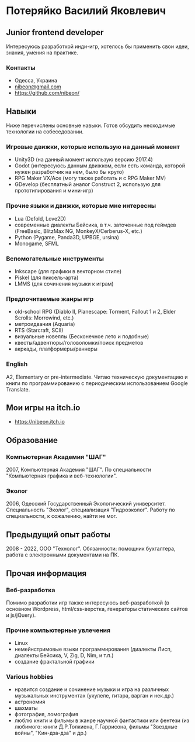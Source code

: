 # Потеряйко Василий Яковлевич
## Junior frontend developer

Интересуюсь разработкой инди-игр, хотелось бы применить свои идеи, знания, умения на практике.

### Контакты
- Одесса, Украина
- nibeon@gmail.com
- https://github.com/nibeon/

## Навыки

Ниже перечислены основные навыки. Готов обсудить неоходимые технологии на собеседовании.

### Игровые движки, которые использую на данный момент
- Unity3D (на данный момент использую версию 2017.4)
- Godot (интересуюсь данным движком, если есть команда, которой нужен разработчик на нем, было бы круто)
- RPG Maker VX/Ace (могу также работать и с RPG Maker MV)
- GDevelop (бесплатный аналог Construct 2, использую для прототипирования и мини-игр)

### Прочие языки и движки, которые мне интересны
- Lua (Defold, Love2D)
- современные диалекты Бейсика, в т.ч. заточенные под геймдев (FreeBasic, BlitzMax NG, MonkeyX/Cerberus-X, etc.)
- Python (Pygame, Panda3D, UPBGE, ursina)
- Monogame, SFML

### Вспомогательные инструменты 
- Inkscape (для графики в векторном стиле)
- Piskel (для пиксель-арта)
- LMMS (для сочинения музыки к играм)

### Предпочитаемые жанры игр

- old-school RPG (Diablo II, Planescape: Torment, Fallout 1 и 2, Elder Scrolls: Morrowind, etc.)
- метроидвания (Aquaria)
- RTS (Starcraft, SCII)
- визуальные новеллы (Бесконечное лето и подобные)
- квесты/адвентюры/головоломки/поиск предметов
- акркады, платформеры/раннеры

### English
A2, Elementary or pre-intermediate. Читаю техническую документацию и книги по программированию с периодическим использованием Google Translate.

## Мои игры на itch.io
- https://nibeon.itch.io

## Образование

### Компьютерная Академия "ШАГ"
2007, Компьютерная Академия "ШАГ". По специальности "Компьютерная графика и веб-технологии".

### Эколог
2006, Одесский Государственный Экологический университет. Специальность "Эколог", специализация "Гидроэколог". Работу по специальности, к сожалению, найти не мог.

## Предыдущий опыт работы
2008 - 2022, ООО "Технолог". 
Обязанности: помощник бухгалтера, работа с электронными документами на ПК.

## Прочая информация

### Веб-разработка

Помимо разработки игр также интересуюсь веб-разработкой (в основном Wordpress, html/css-верстка, генераторы статических сайтов и js/jQuery).

### Прочие компьютерные увлечения

- Linux
- немейнстримовые языки программирования (диалекты Лисп, диалекты Бейсика, V, Zig, D, Nim, и т.п.)
- создание фрактальной графики


### Various hobbies

- нравится создание и сочинение музыки и игра на различных музыкальных инструментах (укулеле, гитара, варган и нек.др.)
- астрономия
- шахматы
- фотография, ломография
- люблю книги и фильмы в жанре научной фантастики или фентези (из любимого: книги Д.Р.Толкиена, Г.Гаррисона, фильмы "Звездные войны", "Кин-дза-дза" и др.)